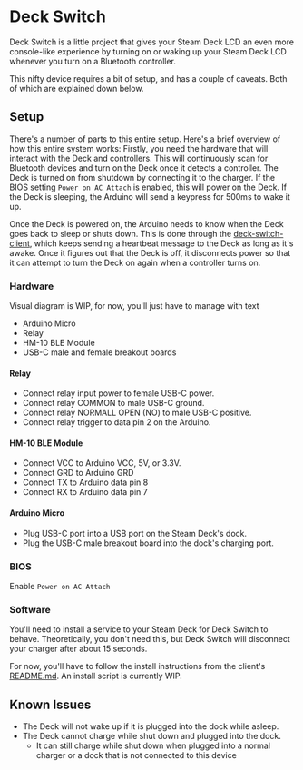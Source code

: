 # Deck Switch

Deck Switch is a little project that gives your Steam Deck LCD an even more console-like experience
by turning on or waking up your Steam Deck LCD whenever you turn on a Bluetooth controller.

This nifty device requires a bit of setup, and has a couple of caveats.
Both of which are explained down below.

## Setup
There's a number of parts to this entire setup.
Here's a brief overview of how this entire system works:
Firstly, you need the hardware that will interact with the Deck and controllers.
This will continuously scan for Bluetooth devices and turn on the Deck once it detects a controller.
The Deck is turned on from shutdown by connecting it to the charger.
If the BIOS setting `Power on AC Attach` is enabled, this will power on the Deck.
If the Deck is sleeping, the Arduino will send a keypress for 500ms to wake it up.

Once the Deck is powered on, the Arduino needs to know when the Deck goes back to sleep or shuts down.
This is done through the [deck-switch-client](./deck-switch-client),
which keeps sending a heartbeat message to the Deck as long as it's awake.
Once it figures out that the Deck is off,
it disconnects power so that it can attempt to turn the Deck on again when a controller turns on.

### Hardware
Visual diagram is WIP, for now, you'll just have to manage with text
- Arduino Micro
- Relay
- HM-10 BLE Module
- USB-C male and female breakout boards

#### Relay
- Connect relay input power to female USB-C power.
- Connect relay COMMON to male USB-C ground.
- Connect relay NORMALL OPEN (NO) to male USB-C positive.
- Connect relay trigger to data pin 2 on the Arduino.

#### HM-10 BLE Module
- Connect VCC to Arduino VCC, 5V, or 3.3V.
- Connect GRD to Arduino GRD
- Connect TX to Arduino data pin 8
- Connect RX to Arduino data pin 7

#### Arduino Micro
- Plug USB-C port into a USB port on the Steam Deck's dock.
- Plug the USB-C male breakout board into the dock's charging port.

### BIOS
Enable `Power on AC Attach`

### Software
You'll need to install a service to your Steam Deck for Deck Switch to behave.
Theoretically, you don't need this, but Deck Switch will disconnect your charger after about 15 seconds.

For now, you'll have to follow the install instructions from the client's [README.md](./deck-switch-client/README.md).
An install script is currently WIP.

## Known Issues
- The Deck will not wake up if it is plugged into the dock while asleep.
- The Deck cannot charge while shut down and plugged into the dock.
  - It can still charge while shut down when plugged into a normal charger or a dock that is not connected to this device

